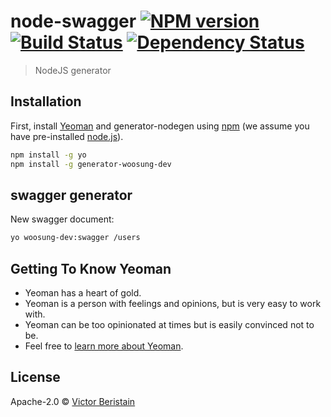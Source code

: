 # node-swagger [![NPM version][npm-image]][npm-url] [![Build Status][travis-image]][travis-url] [![Dependency Status][daviddm-image]][daviddm-url]
> NodeJS generator

## Installation

First, install [Yeoman](http://yeoman.io) and generator-nodegen using [npm](https://www.npmjs.com/) (we assume you have pre-installed [node.js](https://nodejs.org/)).

```bash
npm install -g yo
npm install -g generator-woosung-dev
```

## swagger generator

New swagger document:

```bash
yo woosung-dev:swagger /users
```

## Getting To Know Yeoman

 * Yeoman has a heart of gold.
 * Yeoman is a person with feelings and opinions, but is very easy to work with.
 * Yeoman can be too opinionated at times but is easily convinced not to be.
 * Feel free to [learn more about Yeoman](http://yeoman.io/).

## License

Apache-2.0 © [Victor Beristain]()


[npm-image]: https://badge.fury.io/js/generator-nodegen.svg
[npm-url]: https://npmjs.org/package/generator-nodegen
[travis-image]: https://travis-ci.org/Pantaflix/generator-nodegen.svg?branch=master
[travis-url]: https://travis-ci.org/Pantaflix/generator-nodegen
[daviddm-image]: https://david-dm.org/Pantaflix/generator-nodegen.svg?theme=shields.io
[daviddm-url]: https://david-dm.org/Pantaflix/generator-nodegen
